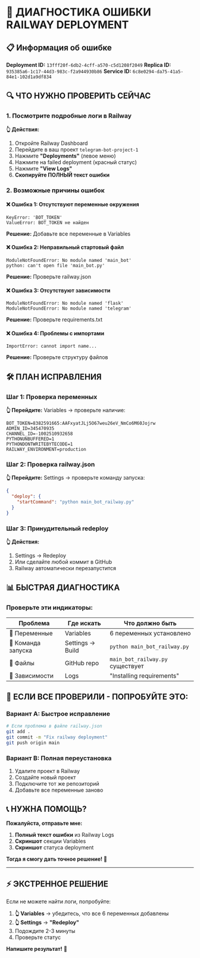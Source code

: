 # 🚨 ДИАГНОСТИКА ОШИБКИ RAILWAY DEPLOYMENT

## 📋 Информация об ошибке

**Deployment ID:** `13fff20f-6db2-4cff-a570-c5d1208f2049`
**Replica ID:** `935385a6-1c17-44d3-983c-f2a944930b86`
**Service ID:** `6c8e0294-da75-41a5-84e1-102d1a9df834`

## 🔍 ЧТО НУЖНО ПРОВЕРИТЬ СЕЙЧАС

### 1. Посмотрите подробные логи в Railway

**👆 Действия:**
1. Откройте Railway Dashboard
2. Перейдите в ваш проект `telegram-bot-project-1`
3. Нажмите **"Deployments"** (левое меню)
4. Нажмите на failed deployment (красный статус)
5. Нажмите **"View Logs"**
6. **Скопируйте ПОЛНЫЙ текст ошибки**

### 2. Возможные причины ошибок

#### ❌ **Ошибка 1: Отсутствуют переменные окружения**
```
KeyError: 'BOT_TOKEN'
ValueError: BOT_TOKEN не найден
```
**Решение:** Добавьте все переменные в Variables

#### ❌ **Ошибка 2: Неправильный стартовый файл**
```
ModuleNotFoundError: No module named 'main_bot'
python: can't open file 'main_bot.py'
```
**Решение:** Проверьте railway.json

#### ❌ **Ошибка 3: Отсутствуют зависимости**
```
ModuleNotFoundError: No module named 'flask'
ModuleNotFoundError: No module named 'telegram'
```
**Решение:** Проверьте requirements.txt

#### ❌ **Ошибка 4: Проблемы с импортами**
```
ImportError: cannot import name...
```
**Решение:** Проверьте структуру файлов

## 🛠️ ПЛАН ИСПРАВЛЕНИЯ

### Шаг 1: Проверка переменных
**👆 Перейдите:** Variables → проверьте наличие:
```
BOT_TOKEN=8382591665:AAFxyatJLj5O67weu26eV_NmCo6M60Jojrw
ADMIN_ID=345470935
CHANNEL_ID=-1002510932658
PYTHONUNBUFFERED=1
PYTHONDONTWRITEBYTECODE=1
RAILWAY_ENVIRONMENT=production
```

### Шаг 2: Проверка railway.json
**👆 Перейдите:** Settings → проверьте команду запуска:
```json
{
  "deploy": {
    "startCommand": "python main_bot_railway.py"
  }
}
```

### Шаг 3: Принудительный redeploy
**👆 Действия:**
1. Settings → Redeploy
2. Или сделайте любой коммит в GitHub
3. Railway автоматически перезапустится

## 📊 БЫСТРАЯ ДИАГНОСТИКА

### Проверьте эти индикаторы:

| Проблема | Где искать | Что должно быть |
|----------|-----------|-----------------|
| 🔴 Переменные | Variables | 6 переменных установлено |
| 🔴 Команда запуска | Settings → Build | `python main_bot_railway.py` |
| 🔴 Файлы | GitHub repo | `main_bot_railway.py` существует |
| 🔴 Зависимости | Logs | "Installing requirements" |

## 🚀 ЕСЛИ ВСЕ ПРОВЕРИЛИ - ПОПРОБУЙТЕ ЭТО:

### Вариант A: Быстрое исправление
```bash
# Если проблема в файле railway.json
git add .
git commit -m "Fix railway deployment"
git push origin main
```

### Вариант B: Полная переустановка
1. Удалите проект в Railway
2. Создайте новый проект
3. Подключите тот же репозиторий
4. Добавьте все переменные заново

## 📞 НУЖНА ПОМОЩЬ?

**Пожалуйста, отправьте мне:**
1. **Полный текст ошибки** из Railway Logs
2. **Скриншот** секции Variables
3. **Скриншот** статуса deployment

**Тогда я смогу дать точное решение! 🔧**

---

## ⚡ ЭКСТРЕННОЕ РЕШЕНИЕ

Если не можете найти логи, попробуйте:

1. **👆 Variables** → убедитесь, что все 6 переменных добавлены
2. **👆 Settings** → **"Redeploy"**
3. Подождите 2-3 минуты
4. Проверьте статус

**Напишите результат!** 📝
